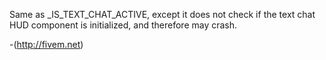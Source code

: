 Same as _IS_TEXT_CHAT_ACTIVE, except it does not check if the text chat HUD component is initialized, and therefore may crash.

-(http://fivem.net)
